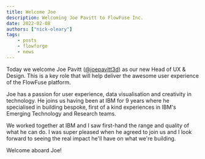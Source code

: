 ```yaml
---
title: Welcome Joe
description: Welcoming Joe Pavitt to FlowFuse Inc.
date: 2022-02-08
authors: ["nick-oleary"]
tags:
    - posts
    - flowforge
    - news
---
```


Today we welcome Joe Pavitt ([@joepavitt3d](https://twitter.com/joepavitt3d)) as
our new Head of UX & Design. This is a key role that will help deliver the awesome
user experience of the FlowFuse platform.

<!--more-->

Joe has a passion for user experience, data visualisation and creativity in
technology. He joins us having been at IBM for 9 years where he specialised in
building bespoke, first of a kind experiences in IBM's Emerging Technology and
Research teams.

We worked together at IBM and I saw first-hand the range and quality of what he
can do. I was super pleased when he agreed to join us and I look forward to
seeing the real impact he'll have on what we're building.

Welcome aboard Joe!
